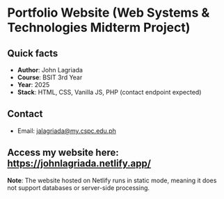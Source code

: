 # Portfolio Website (Web Systems & Technologies Midterm Project)
## Quick facts
- **Author**: John Lagriada
- **Course**: BSIT 3rd Year
- **Year**: 2025
- **Stack**: HTML, CSS, Vanilla JS, PHP (contact endpoint expected)
  
## Contact 
- Email: jalagriada@my.cspc.edu.ph

## Access my website here: https://johnlagriada.netlify.app/
**Note**: The website hosted on Netlify runs in static mode, meaning it does not support databases or server-side processing.
